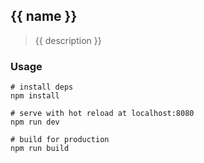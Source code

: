 ## {{ name }}
> {{ description }}

### Usage
```
# install deps
npm install

# serve with hot reload at localhost:8080
npm run dev

# build for production
npm run build
```